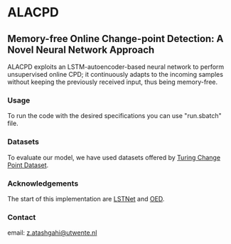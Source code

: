 # ALACPD
## Memory-free Online Change-point Detection: A Novel Neural Network Approach

ALACPD exploits an LSTM-autoencoder-based neural network to perform unsupervised online CPD; it continuously adapts to the incoming samples without keeping the previously received input, thus being memory-free. 

### Usage
To run the code with the desired specifications you can use "run.sbatch" file.

### Datasets
To evaluate our model, we have used datasets offered by [Turing Change Point Dataset](https://github.com/alan-turing-institute/TCPD).


### Acknowledgements
The start of this implementation are [LSTNet](https://github.com/fbadine/LSTNet) and [OED](https://github.com/tungk/OED).



### Contact
email: z.atashgahi@utwente.nl
